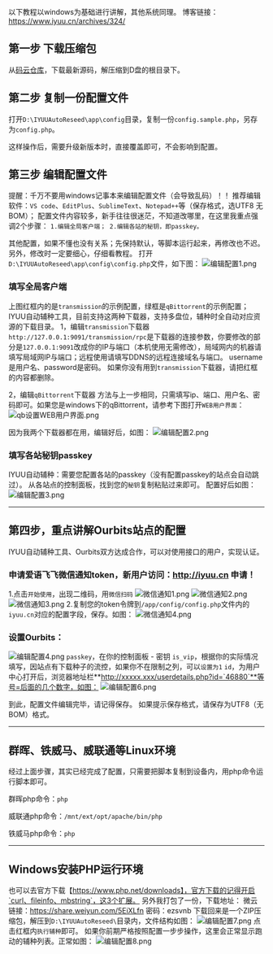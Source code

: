 以下教程以windows为基础进行讲解，其他系统同理。
博客链接：https://www.iyuu.cn/archives/324/
## 第一步 下载压缩包
从[码云仓库][1]，下载最新源码，解压缩到D盘的根目录下。

## 第二步 复制一份配置文件
打开`D:\IYUUAutoReseed\app\config`目录，复制一份`config.sample.php`，另存为`config.php`。

这样操作后，需要升级新版本时，直接覆盖即可，不会影响到配置。

## 第三步 编辑配置文件
提醒：千万不要用windows记事本来编辑配置文件（会导致乱码）！！
推荐编辑软件：`VS code`、`EditPlus`、`SublimeText`、`Notepad++`等（保存格式，选UTF8 无BOM）；
配置文件内容较多，新手往往很迷茫，不知道改哪里，在这里我重点强调2个步骤：
`1.编辑全局客户端； 2.编辑各站的秘钥，即passkey。`

其他配置，如果不懂也没有关系；先保持默认，等脚本运行起来，再修改也不迟。另外，修改时一定要细心，仔细看教程。
打开`D:\IYUUAutoReseed\app\config\config.php`文件，如下图：
![编辑配置1.png][2]

### 填写全局客户端
上图红框内的是`transmission`的示例配置，绿框是`qBittorrent`的示例配置；
IYUU自动辅种工具，目前支持这两种下载器，支持多盘位，辅种时全自动对应资源的下载目录。
1，编辑`transmission`下载器
`http://127.0.0.1:9091/transmission/rpc`是下载器的连接参数，你要修改的部分是`127.0.0.1:9091`改成你的IP与端口（本机使用无需修改），局域网内的机器请填写局域网IP与端口；远程使用请填写DDNS的远程连接域名与端口。
username是用户名、password是密码。
如果你没有用到`transmission`下载器，请把红框的内容都删除。

2，编辑`qBittorrent`下载器
方法与上一步相同，只需填写ip、端口、用户名、密码即可。如果您是windows下的qBittorrent，请参考下图打开`WEB用户界面`：
![qb设置WEB用户界面.png][3]

因为我两个下载器都在用，编辑好后，如图：
![编辑配置2.png][4]

### 填写各站秘钥passkey
IYUU自动辅种：需要您配置各站的passkey（没有配置passkey的站点会自动跳过）。
从各站点的控制面板，找到您的`秘钥`复制粘贴过来即可。
配置好后如图：
![编辑配置3.png][5]

----------


## 第四步，重点讲解Ourbits站点的配置
IYUU自动辅种工具、Ourbits双方达成合作，可以对使用接口的用户，实现认证。
### 申请爱语飞飞微信通知token，新用户访问：http://iyuu.cn 申请！
1.点击`开始使用`，出现二维码，用`微信扫码`
![微信通知1.png][6]
![微信通知2.png][7]
![微信通知3.png][8]
2.复制您的token令牌到`/app/config/config.php`文件内的`iyuu.cn`对应的配置字段，保存。如图：
![微信通知4.png][9]

### 设置Ourbits：
![编辑配置4.png][10]
`passkey`，在你的控制面板 - 密钥
`is_vip`，根据你的实际情况填写，因站点有下载种子的流控，如果你不在限制之列，可以`设置为1`
`id`，为用户中心打开后，浏览器地址栏**http://xxxxx.xxx/userdetails.php?id=`46880`**等号=后面的几个数字，如图：
![编辑配置6.png][11]

到此，配置文件编辑完毕，请记得保存。
如果提示保存格式，请保存为UTF8（无BOM）格式。

------

## 群晖、铁威马、威联通等Linux环境

经过上面步骤，其实已经完成了配置，只需要把脚本复制到设备内，用php命令运行脚本即可。

群晖php命令：`php`

威联通php命令：`/mnt/ext/opt/apache/bin/php`

铁威马php命令：`php`

----------

## Windows安装PHP运行环境
也可以去官方下载【https://www.php.net/downloads】，官方下载的记得开启`curl、fileinfo、mbstring`，这3个扩展。
另外我打包了一份，下载地址：
微云链接：https://share.weiyun.com/5EiXLfn 密码：ezsvnb
下载回来是一个ZIP压缩包，解压到`D:\IYUUAutoReseed\`目录内，文件结构如图：
![编辑配置7.png][12]
点击红框内`执行辅种`即可。
如果你前期严格按照配置一步步操作，这里会正常显示跑动的辅种列表。正常如图：
![编辑配置8.png][13]


[1]: https://gitee.com/ledc/IYUUAutoReseed
[2]: https://www.iyuu.cn/usr/uploads/2019/12/2720183833.png
[3]: https://www.iyuu.cn/usr/uploads/2019/12/405587689.png
[4]: https://www.iyuu.cn/usr/uploads/2019/12/441257656.png
[5]: https://www.iyuu.cn/usr/uploads/2019/12/890327305.png
[6]: https://www.iyuu.cn/usr/uploads/2019/12/2331433923.png
[7]: https://www.iyuu.cn/usr/uploads/2019/12/3324442680.png
[8]: https://www.iyuu.cn/usr/uploads/2019/12/3181272964.png
[9]: https://www.iyuu.cn/usr/uploads/2019/12/3669828008.png
[10]: https://www.iyuu.cn/usr/uploads/2019/12/3696916642.png
[11]: https://www.iyuu.cn/usr/uploads/2019/12/1230288911.png
[12]: https://www.iyuu.cn/usr/uploads/2019/12/3189986236.png
[13]: https://www.iyuu.cn/usr/uploads/2019/12/2523845772.png